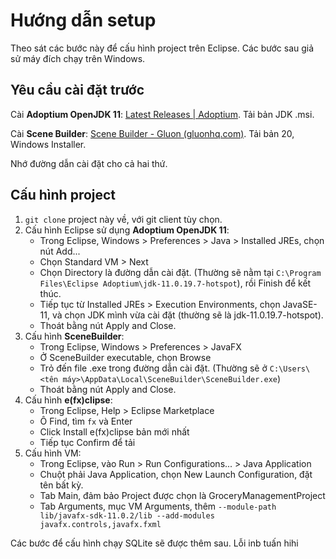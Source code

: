 
# Hướng dẫn setup

Theo sát các bước này để cấu hình project trên Eclipse. Các bước sau giả sử máy đích chạy trên Windows.


## Yêu cầu cài đặt trước

Cài **Adoptium OpenJDK 11**: [Latest Releases | Adoptium](https://adoptium.net/temurin/releases/?version=11). Tải bản JDK .msi.

Cài **Scene Builder**: [Scene Builder - Gluon (gluonhq.com)](https://gluonhq.com/products/scene-builder/#download). Tải bản 20, Windows Installer. 

Nhớ đường dẫn cài đặt cho cả hai thứ.

## Cấu hình project

 1. `git clone` project này về, với git client tùy chọn.
 2. Cấu hình Eclipse sử dụng **Adoptium OpenJDK 11**:
	 - Trong Eclipse, Windows > Preferences > Java > Installed JREs, chọn nút Add...
	 - Chọn Standard VM > Next
	 - Chọn Directory là đường dẫn cài đặt. (Thường sẽ nằm tại `C:\Program Files\Eclipse Adoptium\jdk-11.0.19.7-hotspot`), rồi Finish để kết thúc.
	 - Tiếp tục từ Installed JREs > Execution Environments, chọn JavaSE-11, và chọn JDK mình vừa cài đặt (thường sẽ là jdk-11.0.19.7-hotspot).
	 - Thoát bằng nút Apply and Close.
 3. Cấu hình **SceneBuilder**:
	 - Trong Eclipse, Windows > Preferences > JavaFX
	 - Ở SceneBuilder executable, chọn Browse
	 - Trỏ đến file .exe trong đường dẫn cài đặt. (Thường sẽ ở `C:\Users\<tên máy>\AppData\Local\SceneBuilder\SceneBuilder.exe`)
	 - Thoát bằng nút Apply and Close.
 4. Cấu hình **e(fx)clipse**:
	 - Trong Eclipse, Help > Eclipse Marketplace
	 - Ô Find, tìm `fx` và Enter
	 - Click Install e(fx)clipse bản mới nhất
	 - Tiếp tục Confirm để tải
 5. Cấu hình VM:
     - Trong Eclipse, vào Run > Run Configurations... > Java Application
     - Chuột phải Java Application, chọn New Launch Configuration, đặt tên bất kỳ.
     - Tab Main, đảm bảo Project được chọn là GroceryManagementProject
     - Tab Arguments, mục VM Arguments, thêm `--module-path lib/javafx-sdk-11.0.2/lib --add-modules javafx.controls,javafx.fxml`

Các bước để cấu hình chạy SQLite sẽ được thêm sau. Lỗi inb tuấn hihi